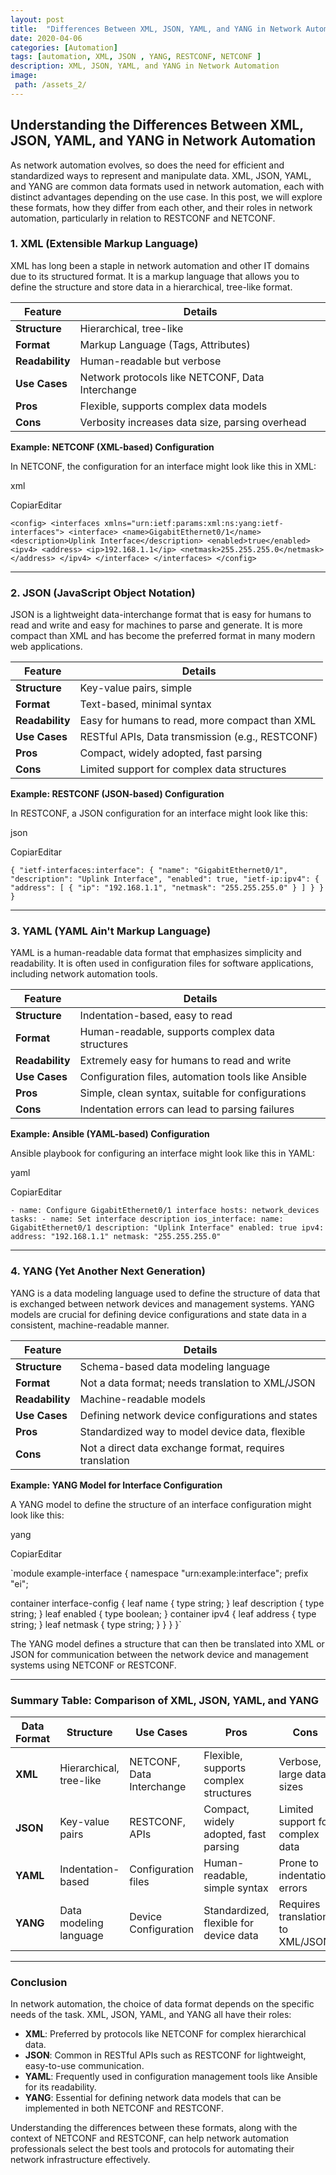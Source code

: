 ```yaml
---
layout: post
title:  "Differences Between XML, JSON, YAML, and YANG in Network Automation"
date: 2020-04-06
categories: [Automation]
tags: [automation, XML, JSON , YANG, RESTCONF, NETCONF ]
description: XML, JSON, YAML, and YANG in Network Automation
image:
 path: /assets_2/
---
```


## Understanding the Differences Between XML, JSON, YAML, and YANG in Network Automation


As network automation evolves, so does the need for efficient and standardized ways to represent and manipulate data. XML, JSON, YAML, and YANG are common data formats used in network automation, each with distinct advantages depending on the use case. In this post, we will explore these formats, how they differ from each other, and their roles in network automation, particularly in relation to RESTCONF and NETCONF.

### 1\. **XML (Extensible Markup Language)**

XML has long been a staple in network automation and other IT domains due to its structured format. It is a markup language that allows you to define the structure and store data in a hierarchical, tree-like format.

| **Feature** | **Details** |
| --- | --- |
| **Structure** | Hierarchical, tree-like |
| **Format** | Markup Language (Tags, Attributes) |
| **Readability** | Human-readable but verbose |
| **Use Cases** | Network protocols like NETCONF, Data Interchange |
| **Pros** | Flexible, supports complex data models |
| **Cons** | Verbosity increases data size, parsing overhead |

**Example: NETCONF (XML-based) Configuration**

In NETCONF, the configuration for an interface might look like this in XML:

xml

CopiarEditar

`<config>
    <interfaces xmlns="urn:ietf:params:xml:ns:yang:ietf-interfaces">
        <interface>
            <name>GigabitEthernet0/1</name>
            <description>Uplink Interface</description>
            <enabled>true</enabled>
            <ipv4>
                <address>
                    <ip>192.168.1.1</ip>
                    <netmask>255.255.255.0</netmask>
                </address>
            </ipv4>
        </interface>
    </interfaces>
</config>`

* * * * *

### 2\. **JSON (JavaScript Object Notation)**

JSON is a lightweight data-interchange format that is easy for humans to read and write and easy for machines to parse and generate. It is more compact than XML and has become the preferred format in many modern web applications.

| **Feature** | **Details** |
| --- | --- |
| **Structure** | Key-value pairs, simple |
| **Format** | Text-based, minimal syntax |
| **Readability** | Easy for humans to read, more compact than XML |
| **Use Cases** | RESTful APIs, Data transmission (e.g., RESTCONF) |
| **Pros** | Compact, widely adopted, fast parsing |
| **Cons** | Limited support for complex data structures |

**Example: RESTCONF (JSON-based) Configuration**

In RESTCONF, a JSON configuration for an interface might look like this:

json

CopiarEditar

`{
    "ietf-interfaces:interface": {
        "name": "GigabitEthernet0/1",
        "description": "Uplink Interface",
        "enabled": true,
        "ietf-ip:ipv4": {
            "address": [
                {
                    "ip": "192.168.1.1",
                    "netmask": "255.255.255.0"
                }
            ]
        }
    }
}`

* * * * *

### 3\. **YAML (YAML Ain't Markup Language)**

YAML is a human-readable data format that emphasizes simplicity and readability. It is often used in configuration files for software applications, including network automation tools.

| **Feature** | **Details** |
| --- | --- |
| **Structure** | Indentation-based, easy to read |
| **Format** | Human-readable, supports complex data structures |
| **Readability** | Extremely easy for humans to read and write |
| **Use Cases** | Configuration files, automation tools like Ansible |
| **Pros** | Simple, clean syntax, suitable for configurations |
| **Cons** | Indentation errors can lead to parsing failures |

**Example: Ansible (YAML-based) Configuration**

Ansible playbook for configuring an interface might look like this in YAML:

yaml

CopiarEditar

`- name: Configure GigabitEthernet0/1 interface
  hosts: network_devices
  tasks:
    - name: Set interface description
      ios_interface:
        name: GigabitEthernet0/1
        description: "Uplink Interface"
        enabled: true
        ipv4:
          address: "192.168.1.1"
          netmask: "255.255.255.0"`

* * * * *

### 4\. **YANG (Yet Another Next Generation)**

YANG is a data modeling language used to define the structure of data that is exchanged between network devices and management systems. YANG models are crucial for defining device configurations and state data in a consistent, machine-readable manner.

| **Feature** | **Details** |
| --- | --- |
| **Structure** | Schema-based data modeling language |
| **Format** | Not a data format; needs translation to XML/JSON |
| **Readability** | Machine-readable models |
| **Use Cases** | Defining network device configurations and states |
| **Pros** | Standardized way to model device data, flexible |
| **Cons** | Not a direct data exchange format, requires translation |

**Example: YANG Model for Interface Configuration**

A YANG model to define the structure of an interface configuration might look like this:

yang

CopiarEditar

`module example-interface {
  namespace "urn:example:interface";
  prefix "ei";

  container interface-config {
    leaf name {
      type string;
    }
    leaf description {
      type string;
    }
    leaf enabled {
      type boolean;
    }
    container ipv4 {
      leaf address {
        type string;
      }
      leaf netmask {
        type string;
      }
    }
  }
}`

The YANG model defines a structure that can then be translated into XML or JSON for communication between the network device and management systems using NETCONF or RESTCONF.

* * * * *

### **Summary Table: Comparison of XML, JSON, YAML, and YANG**

| **Data Format** | **Structure** | **Use Cases** | **Pros** | **Cons** | **Example Protocols** |
| --- | --- | --- | --- | --- | --- |
| **XML** | Hierarchical, tree-like | NETCONF, Data Interchange | Flexible, supports complex structures | Verbose, large data sizes | NETCONF |
| **JSON** | Key-value pairs | RESTCONF, APIs | Compact, widely adopted, fast parsing | Limited support for complex data | RESTCONF |
| **YAML** | Indentation-based | Configuration files | Human-readable, simple syntax | Prone to indentation errors | Ansible, Network Automation |
| **YANG** | Data modeling language | Device Configuration | Standardized, flexible for device data | Requires translation to XML/JSON | NETCONF, RESTCONF |

* * * * *

### Conclusion

In network automation, the choice of data format depends on the specific needs of the task. XML, JSON, YAML, and YANG all have their roles:

-   **XML**: Preferred by protocols like NETCONF for complex hierarchical data.
-   **JSON**: Common in RESTful APIs such as RESTCONF for lightweight, easy-to-use communication.
-   **YAML**: Frequently used in configuration management tools like Ansible for its readability.
-   **YANG**: Essential for defining network data models that can be implemented in both NETCONF and RESTCONF.

Understanding the differences between these formats, along with the context of NETCONF and RESTCONF, can help network automation professionals select the best tools and protocols for automating their network infrastructure effectively.